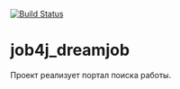 [![Build Status](https://travis-ci.com/RvDmitry/job4j_dreamjob.svg?branch=master)](https://travis-ci.com/RvDmitry/job4j_dreamjob)

# job4j_dreamjob
Проект реализует портал поиска работы.